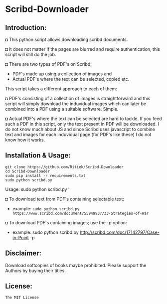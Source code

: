 # Scribd-Downloader

## Introduction:

◘ This python script allows downloading scribd documents.

◘ It does not matter if the pages are blurred and require authentication, this script will still do the job.

◘ There are two types of PDF's on Scribd:

- PDF's made up using a collection of images and
- Actual PDF's where the text can be selected, copied etc.

This script takes a different approach to each of them:

◘ PDF's consisting of a collection of images is straightforward and this script will simply download the induvidual images which can later be combined into a PDF using a suitable software. Simple.

◘ Actual PDF's where the text can be selected are hard to tackle. If you feed such a PDF in this script, only the text present in PDF will be downloaded. I do not know much about JS and since Scribd uses javascript to combine text and images for each induvidual page (for PDF's like these) I do not know how it works.

## Installation & Usage:

```
git clone https://github.com/Ritiek/Scribd-Downloader
cd Scribd-Downloader
sudo pip install -r requirements.txt
sudo python scribd.py
```

Usage: sudo python scribd.py <link of scribd document>'

◘ To download text from PDF's containing selectable text:
- example: `sudo python scribd.py https://www.scribd.com/document/55949937/33-Strategies-of-War`

◘ To download PDF's containing images; use the -p option:
- example: sudo python scribd.py http://scribd.com/doc/17142797/Case-in-Point -p

## Disclaimer:

Download softcopies of books maybe prohibited. Please support the Authors by buying their titles.

## License:

`The MIT License`
